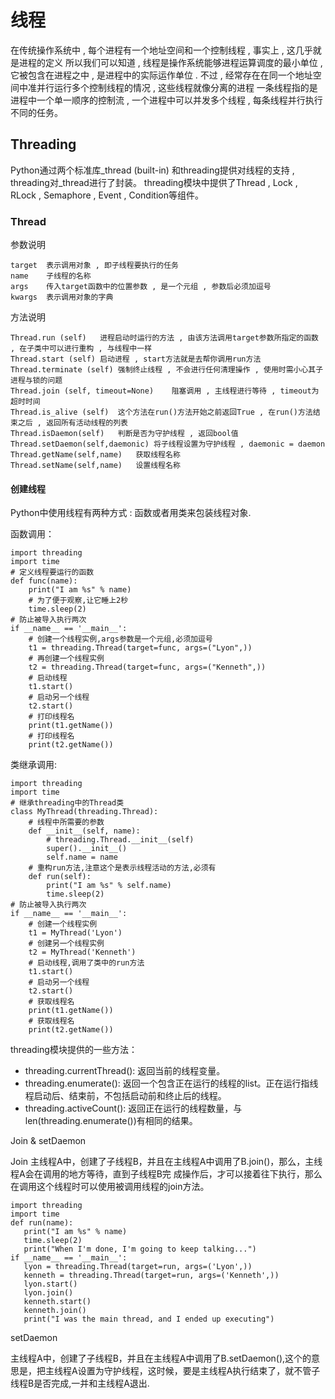 # 线程
在传统操作系统中 , 每个进程有一个地址空间和一个控制线程 , 事实上 , 这几乎就是进程的定义
所以我们可以知道 , 线程是操作系统能够进程运算调度的最小单位 , 它被包含在进程之中 , 是进程中的实际运作单位 . 不过 , 经常存在在同一个地址空间中准并行运行多个控制线程的情况 , 这些线程就像分离的进程
一条线程指的是进程中一个单一顺序的控制流 , 一个进程中可以并发多个线程 , 每条线程并行执行不同的任务。

## Threading
Python通过两个标准库_thread (built-in) 和threading提供对线程的支持 , threading对_thread进行了封装。
threading模块中提供了Thread , Lock , RLock , Semaphore , Event , Condition等组件。

### Thread

参数说明
```
target	表示调用对象 , 即子线程要执行的任务
name	子线程的名称
args	传入target函数中的位置参数 , 是一个元组 , 参数后必须加逗号
kwargs	表示调用对象的字典
```
方法说明
```
Thread.run (self)	进程启动时运行的方法 , 由该方法调用target参数所指定的函数 , 在子类中可以进行重构 , 与线程中一样
Thread.start (self)	启动进程 , start方法就是去帮你调用run方法
Thread.terminate (self)	强制终止线程 , 不会进行任何清理操作 , 使用时需小心其子进程与锁的问题
Thread.join (self, timeout=None)	阻塞调用 , 主线程进行等待 , timeout为超时时间
Thread.is_alive (self)	这个方法在run()方法开始之前返回True , 在run()方法结束之后 , 返回所有活动线程的列表
Thread.isDaemon(self)	判断是否为守护线程 , 返回bool值
Thread.setDaemon(self,daemonic)	将子线程设置为守护线程 , daemonic = daemon
Thread.getName(self,name)	获取线程名称
Thread.setName(self,name)	设置线程名称
```
#### 创建线程
Python中使用线程有两种方式 : 函数或者用类来包装线程对象.

函数调用：
```
import threading
import time
# 定义线程要运行的函数
def func(name):
    print("I am %s" % name)
    # 为了便于观察,让它睡上2秒
    time.sleep(2)
# 防止被导入执行两次
if __name__ == '__main__':
    # 创建一个线程实例,args参数是一个元组,必须加逗号
    t1 = threading.Thread(target=func, args=("Lyon",))
    # 再创建一个线程实例
    t2 = threading.Thread(target=func, args=("Kenneth",))
    # 启动线程
    t1.start()
    # 启动另一个线程
    t2.start()
    # 打印线程名
    print(t1.getName())
    # 打印线程名
    print(t2.getName())
```
类继承调用:
```
import threading
import time
# 继承threading中的Thread类
class MyThread(threading.Thread):
    # 线程中所需要的参数
    def __init__(self, name):
        # threading.Thread.__init__(self)
        super().__init__()
        self.name = name
    # 重构run方法,注意这个是表示线程活动的方法,必须有
    def run(self):
        print("I am %s" % self.name)
        time.sleep(2)
# 防止被导入执行两次
if __name__ == '__main__':
    # 创建一个线程实例
    t1 = MyThread('Lyon')
    # 创建另一个线程实例
    t2 = MyThread('Kenneth')
    # 启动线程,调用了类中的run方法
    t1.start()
    # 启动另一个线程
    t2.start()
    # 获取线程名
    print(t1.getName())
    # 获取线程名
    print(t2.getName())
```

threading模块提供的一些方法：
  * threading.currentThread(): 返回当前的线程变量。
  * threading.enumerate(): 返回一个包含正在运行的线程的list。正在运行指线程启动后、结束前，不包括启动前和终止后的线程。
  * threading.activeCount(): 返回正在运行的线程数量，与len(threading.enumerate())有相同的结果。
  
  
 Join & setDaemon 
 
 Join
 主线程A中，创建了子线程B，并且在主线程A中调用了B.join()，那么，主线程A会在调用的地方等待，直到子线程B完    成操作后，才可以接着往下执行，那么在调用这个线程时可以使用被调用线程的join方法。
 ```
 import threading
import time
def run(name):
    print("I am %s" % name)
    time.sleep(2)
    print("When I'm done, I'm going to keep talking...")
if __name__ == '__main__':
    lyon = threading.Thread(target=run, args=('Lyon',))
    kenneth = threading.Thread(target=run, args=('Kenneth',))
    lyon.start()
    lyon.join()
    kenneth.start()
    kenneth.join()
    print("I was the main thread, and I ended up executing")

```

setDaemon

主线程A中，创建了子线程B，并且在主线程A中调用了B.setDaemon(),这个的意思是，把主线程A设置为守护线程，这时候，要是主线程A执行结束了，就不管子线程B是否完成,一并和主线程A退出.
 



